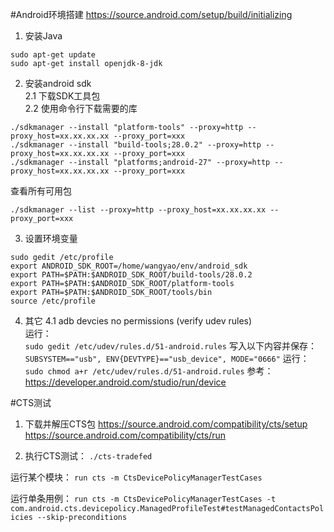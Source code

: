 #Android环境搭建
https://source.android.com/setup/build/initializing

1. 安装Java
```
sudo apt-get update
sudo apt-get install openjdk-8-jdk
```
2. 安装android sdk  
2.1 下载SDK工具包  
2.2 使用命令行下载需要的库
```
./sdkmanager --install "platform-tools" --proxy=http --proxy_host=xx.xx.xx.xx --proxy_port=xxx
./sdkmanager --install "build-tools;28.0.2" --proxy=http --proxy_host=xx.xx.xx.xx --proxy_port=xxx
./sdkmanager --install "platforms;android-27" --proxy=http --proxy_host=xx.xx.xx.xx --proxy_port=xxx
```
查看所有可用包
```
./sdkmanager --list --proxy=http --proxy_host=xx.xx.xx.xx --proxy_port=xxx
```
3. 设置环境变量
```
sudo gedit /etc/profile
export ANDROID_SDK_ROOT=/home/wangyao/env/android_sdk
export PATH=$PATH:$ANDROID_SDK_ROOT/build-tools/28.0.2
export PATH=$PATH:$ANDROID_SDK_ROOT/platform-tools
export PATH=$PATH:$ANDROID_SDK_ROOT/tools/bin
source /etc/profile
```
4. 其它
4.1 adb devcies no permissions (verify udev rules)  
运行：  
`sudo gedit /etc/udev/rules.d/51-android.rules`
写入以下内容并保存：  
`SUBSYSTEM=="usb", ENV{DEVTYPE}=="usb_device", MODE="0666"`
运行：  
`sudo chmod a+r /etc/udev/rules.d/51-android.rules`
参考：  
https://developer.android.com/studio/run/device

#CTS测试
1. 下载并解压CTS包
https://source.android.com/compatibility/cts/setup  
https://source.android.com/compatibility/cts/run

2. 执行CTS测试：
`./cts-tradefed`

运行某个模块：
`run cts -m CtsDevicePolicyManagerTestCases`

运行单条用例：
`run cts -m CtsDevicePolicyManagerTestCases -t com.android.cts.devicepolicy.ManagedProfileTest#testManagedContactsPolicies --skip-preconditions`

